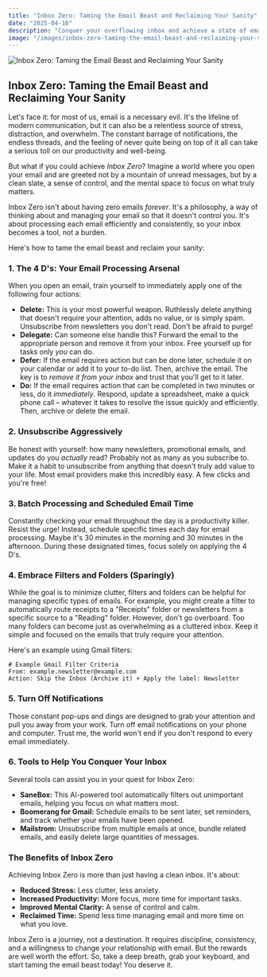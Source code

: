 ```yaml
---
title: "Inbox Zero: Taming the Email Beast and Reclaiming Your Sanity"
date: "2025-04-16"
description: "Conquer your overflowing inbox and achieve a state of email zen with these practical strategies and tools."
image: "/images/inbox-zero-taming-the-email-beast-and-reclaiming-your-sanity.png" 
---
```


![Inbox Zero: Taming the Email Beast and Reclaiming Your Sanity](/images/inbox-zero-taming-the-email-beast-and-reclaiming-your-sanity.png)

## Inbox Zero: Taming the Email Beast and Reclaiming Your Sanity

Let's face it: for most of us, email is a necessary evil. It's the lifeline of modern communication, but it can also be a relentless source of stress, distraction, and overwhelm. The constant barrage of notifications, the endless threads, and the feeling of never quite being on top of it all can take a serious toll on our productivity and well-being.

But what if you could achieve *Inbox Zero*? Imagine a world where you open your email and are greeted not by a mountain of unread messages, but by a clean slate, a sense of control, and the mental space to focus on what truly matters.

Inbox Zero isn't about having zero emails *forever*. It's a philosophy, a way of thinking about and managing your email so that it doesn't control you. It's about processing each email efficiently and consistently, so your inbox becomes a tool, not a burden.

Here's how to tame the email beast and reclaim your sanity:

### 1. The 4 D's: Your Email Processing Arsenal

When you open an email, train yourself to immediately apply one of the following four actions:

*   **Delete:** This is your most powerful weapon. Ruthlessly delete anything that doesn't require your attention, adds no value, or is simply spam. Unsubscribe from newsletters you don't read. Don't be afraid to purge!
*   **Delegate:** Can someone else handle this? Forward the email to the appropriate person and remove it from your inbox. Free yourself up for tasks only *you* can do.
*   **Defer:** If the email requires action but can be done later, schedule it on your calendar or add it to your to-do list. Then, archive the email. The key is to *remove it from your inbox* and trust that you'll get to it later.
*   **Do:** If the email requires action that can be completed in two minutes or less, do it *immediately*. Respond, update a spreadsheet, make a quick phone call – whatever it takes to resolve the issue quickly and efficiently. Then, archive or delete the email.

### 2. Unsubscribe Aggressively

Be honest with yourself: how many newsletters, promotional emails, and updates do you *actually* read? Probably not as many as you subscribe to. Make it a habit to unsubscribe from anything that doesn't truly add value to your life. Most email providers make this incredibly easy. A few clicks and you're free!

### 3. Batch Processing and Scheduled Email Time

Constantly checking your email throughout the day is a productivity killer. Resist the urge! Instead, schedule specific times each day for email processing. Maybe it's 30 minutes in the morning and 30 minutes in the afternoon. During these designated times, focus solely on applying the 4 D's.

### 4. Embrace Filters and Folders (Sparingly)

While the goal is to minimize clutter, filters and folders can be helpful for managing specific types of emails. For example, you might create a filter to automatically route receipts to a "Receipts" folder or newsletters from a specific source to a "Reading" folder. However, don't go overboard. Too many folders can become just as overwhelming as a cluttered inbox. Keep it simple and focused on the emails that truly require your attention.

Here's an example using Gmail filters:

```
# Example Gmail Filter Criteria
From: example.newsletter@example.com
Action: Skip the Inbox (Archive it) + Apply the label: Newsletter
```

### 5. Turn Off Notifications

Those constant pop-ups and dings are designed to grab your attention and pull you away from your work. Turn off email notifications on your phone and computer. Trust me, the world won't end if you don't respond to every email immediately.

### 6. Tools to Help You Conquer Your Inbox

Several tools can assist you in your quest for Inbox Zero:

*   **SaneBox:** This AI-powered tool automatically filters out unimportant emails, helping you focus on what matters most.
*   **Boomerang for Gmail:** Schedule emails to be sent later, set reminders, and track whether your emails have been opened.
*   **Mailstrom:** Unsubscribe from multiple emails at once, bundle related emails, and easily delete large quantities of messages.

### The Benefits of Inbox Zero

Achieving Inbox Zero is more than just having a clean inbox. It's about:

*   **Reduced Stress:** Less clutter, less anxiety.
*   **Increased Productivity:** More focus, more time for important tasks.
*   **Improved Mental Clarity:** A sense of control and calm.
*   **Reclaimed Time:** Spend less time managing email and more time on what you love.

Inbox Zero is a journey, not a destination. It requires discipline, consistency, and a willingness to change your relationship with email. But the rewards are well worth the effort. So, take a deep breath, grab your keyboard, and start taming the email beast today! You deserve it.
